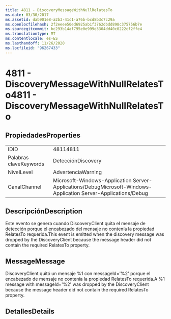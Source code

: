 ```yaml
---
title: 4811 - DiscoveryMessageWithNullRelatesTo
ms.date: 03/30/2017
ms.assetid: dab901e8-a2b3-41c1-a76b-bcd8b3c7c29a
ms.openlocfilehash: 2f2eeee50ed6925ab1f3762dbdd898c375756b7e
ms.sourcegitcommit: bc293b14af795e0e999e3304dd40c0222cf2ffe4
ms.translationtype: MT
ms.contentlocale: es-ES
ms.lasthandoff: 11/26/2020
ms.locfileid: "96267433"
---
```

# <a name="4811---discoverymessagewithnullrelatesto"></a><span data-ttu-id="5aca4-102">4811 - DiscoveryMessageWithNullRelatesTo</span><span class="sxs-lookup"><span data-stu-id="5aca4-102">4811 - DiscoveryMessageWithNullRelatesTo</span></span>

## <a name="properties"></a><span data-ttu-id="5aca4-103">Propiedades</span><span class="sxs-lookup"><span data-stu-id="5aca4-103">Properties</span></span>  
  
|||  
|-|-|  
|<span data-ttu-id="5aca4-104">ID</span><span class="sxs-lookup"><span data-stu-id="5aca4-104">ID</span></span>|<span data-ttu-id="5aca4-105">4811</span><span class="sxs-lookup"><span data-stu-id="5aca4-105">4811</span></span>|  
|<span data-ttu-id="5aca4-106">Palabras clave</span><span class="sxs-lookup"><span data-stu-id="5aca4-106">Keywords</span></span>|<span data-ttu-id="5aca4-107">Detección</span><span class="sxs-lookup"><span data-stu-id="5aca4-107">Discovery</span></span>|  
|<span data-ttu-id="5aca4-108">Nivel</span><span class="sxs-lookup"><span data-stu-id="5aca4-108">Level</span></span>|<span data-ttu-id="5aca4-109">Advertencia</span><span class="sxs-lookup"><span data-stu-id="5aca4-109">Warning</span></span>|  
|<span data-ttu-id="5aca4-110">Canal</span><span class="sxs-lookup"><span data-stu-id="5aca4-110">Channel</span></span>|<span data-ttu-id="5aca4-111">Microsoft-Windows-Application Server-Applications/Debug</span><span class="sxs-lookup"><span data-stu-id="5aca4-111">Microsoft-Windows-Application Server-Applications/Debug</span></span>|  
  
## <a name="description"></a><span data-ttu-id="5aca4-112">Descripción</span><span class="sxs-lookup"><span data-stu-id="5aca4-112">Description</span></span>  

 <span data-ttu-id="5aca4-113">Este evento se genera cuando DiscoveryClient quita el mensaje de detección porque el encabezado del mensaje no contenía la propiedad RelatesTo requerida.</span><span class="sxs-lookup"><span data-stu-id="5aca4-113">This event is emitted when the discovery message was dropped by the DiscoveryClient because the message header did not contain the required RelatesTo property.</span></span>  
  
## <a name="message"></a><span data-ttu-id="5aca4-114">Message</span><span class="sxs-lookup"><span data-stu-id="5aca4-114">Message</span></span>  

 <span data-ttu-id="5aca4-115">DiscoveryClient quitó un mensaje %1 con messageId='%2' porque el encabezado de mensaje no contenía la propiedad RelatesTo requerida.</span><span class="sxs-lookup"><span data-stu-id="5aca4-115">A %1 message with messageId='%2' was dropped by the DiscoveryClient because the message header did not contain the required RelatesTo property.</span></span>  
  
## <a name="details"></a><span data-ttu-id="5aca4-116">Detalles</span><span class="sxs-lookup"><span data-stu-id="5aca4-116">Details</span></span>
